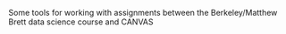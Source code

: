 Some tools for working with assignments between the Berkeley/Matthew Brett data science course and CANVAS


